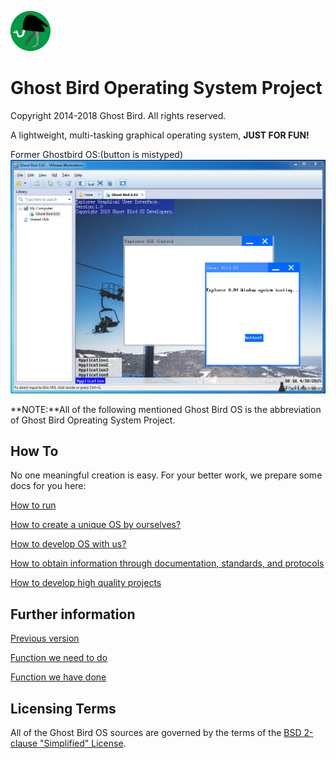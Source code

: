 ![Home Page](docs/logo.png)
# Ghost Bird Operating System Project #

Copyright 2014-2018 Ghost Bird. All rights reserved.

A lightweight, multi-tasking graphical operating system, **JUST FOR FUN!**

Former Ghostbird OS:(button is mistyped)
![Old version](docs/old.png "An old version of Ghost Bird Operating System.")


**NOTE:**All of the following mentioned Ghost Bird OS is the abbreviation of Ghost Bird Opreating System Project.

## How To ##

No one meaningful creation is easy. For your better work, we prepare some docs for you here:

[How to run](docs/HowTo/Run/index.md "docs/HowTo/Run/index.md")

[How to create a unique OS by ourselves?](docs/HowTo/CreateOS.md "docs/HowTo/CreateOS.md")

[How to develop OS with us?](docs/HoToTeamWork/index.md "docs/HoToTeamWork/index.md")

[How to obtain information through documentation, standards, and protocols](docs/HowTo/ObtainInformation/index.md "docs/HowTo/ObtainInformation/index.md")

[How to develop high quality projects](docs/HowTo/DevelopHighQuality/index.md "docs/HowTo/DevelopHighQuality/index.md")

## Further information ##

[Previous version](docs/PreviousVersion.md "docs/PreviousVersion.md")

[Function we need to do](docs/Plan.md "docs/Plan.md")

[Function we have done](docs/FunctionList.md "docs/FunctionList.md")

## Licensing Terms ##
All of the Ghost Bird OS sources are governed by the terms of the [BSD 2-clause "Simplified" License](https://github.com/MakeOS/GhostBirdOS/blob/master/LICENSE).
